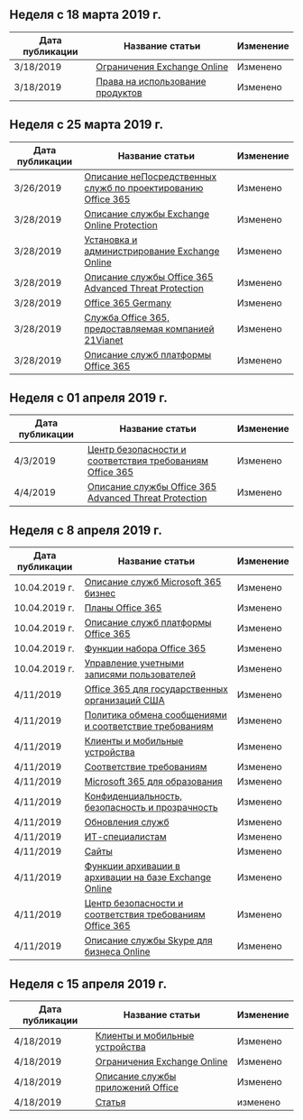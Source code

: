 <!-- This file is generated automatically each week. Changes made to this file will be overwritten.-->




## <a name="week-of-march-18-2019"></a>Неделя с 18 марта 2019 г.


| Дата публикации |Название статьи | Изменение |
|------|------------|--------|
| 3/18/2019 | [Ограничения Exchange Online](/Office365/ServiceDescriptions/exchange-online-service-description/exchange-online-limits) | Изменено |
| 3/18/2019 | [Права на использование продуктов](/Office365/ServiceDescriptions/office-365-platform-service-description/product-use-rights) | Изменено |


## <a name="week-of-march-25-2019"></a>Неделя с 25 марта 2019 г.


| Дата публикации |Название статьи | Изменение |
|------|------------|--------|
| 3/26/2019 | [Описание неПосредственных служб по проектированию Office 365](/Office365/ServiceDescriptions/office-365-engineering-direct-service-description) | Изменено |
| 3/28/2019 | [Описание службы Exchange Online Protection](/Office365/ServiceDescriptions/exchange-online-protection-service-description/exchange-online-protection-service-description) | Изменено |
| 3/28/2019 | [Установка и администрирование Exchange Online](/Office365/ServiceDescriptions/exchange-online-service-description/exchange-online-setup-and-administration) | Изменено |
| 3/28/2019 | [Описание службы Office 365 Advanced Threat Protection](/Office365/ServiceDescriptions/office-365-advanced-threat-protection-service-description) | Изменено |
| 3/28/2019 | [Office 365 Germany](/Office365/ServiceDescriptions/office-365-platform-service-description/office-365-germany) | Изменено |
| 3/28/2019 | [Служба Office 365, предоставляемая компанией 21Vianet](/Office365/ServiceDescriptions/office-365-platform-service-description/office-365-operated-by-21vianet) | Изменено |
| 3/28/2019 | [Описание служб платформы Office 365](/Office365/ServiceDescriptions/office-365-platform-service-description/office-365-platform-service-description) | Изменено |


## <a name="week-of-april-01-2019"></a>Неделя с 01 апреля 2019 г.


| Дата публикации |Название статьи | Изменение |
|------|------------|--------|
| 4/3/2019 | [Центр безопасности и соответствия требованиям Office 365](/Office365/ServiceDescriptions/office-365-platform-service-description/office-365-securitycompliance-center) | Изменено |
| 4/4/2019 | [Описание службы Office 365 Advanced Threat Protection](/Office365/ServiceDescriptions/office-365-advanced-threat-protection-service-description) | Изменено |


## <a name="week-of-april-08-2019"></a>Неделя с 8 апреля 2019 г.


| Дата публикации |Название статьи | Изменение |
|------|------------|--------|
| 10.04.2019 г. | [Описание служб Microsoft 365 бизнес](/Office365/ServiceDescriptions/microsoft-365-business-service-description) | Изменено |
| 10.04.2019 г. | [Планы Office 365](/Office365/ServiceDescriptions/office-365-platform-service-description/office-365-plan-options) | Изменено |
| 10.04.2019 г. | [Описание служб платформы Office 365](/Office365/ServiceDescriptions/office-365-platform-service-description/office-365-platform-service-description) | Изменено |
| 10.04.2019 г. | [Функции набора Office 365](/Office365/ServiceDescriptions/office-365-platform-service-description/office-365-suite-features) | Изменено |
| 10.04.2019 г. | [Управление учетными записями пользователей](/Office365/ServiceDescriptions/office-365-platform-service-description/user-account-management) | Изменено |
| 4/11/2019 | [Office 365 для государственных организаций США](/Office365/ServiceDescriptions/office-365-platform-service-description/office-365-us-government/office-365-us-government) | Изменено |
| 4/11/2019 | [Политика обмена сообщениями и соответствие требованиям](/Office365/ServiceDescriptions/exchange-online-protection-service-description/messaging-policy-and-compliance-servicedesc) | Изменено |
| 4/11/2019 | [Клиенты и мобильные устройства](/Office365/ServiceDescriptions/exchange-online-service-description/clients-and-mobile-devices) | Изменено |
| 4/11/2019 | [Соответствие требованиям](/Office365/ServiceDescriptions/office-365-platform-service-description/compliance-servicedesc) | Изменено |
| 4/11/2019 | [Microsoft 365 для образования](/Office365/ServiceDescriptions/office-365-platform-service-description/microsoft-365-education) | Изменено |
| 4/11/2019 | [Конфиденциальность, безопасность и прозрачность](/Office365/ServiceDescriptions/office-365-platform-service-description/privacy-security-and-transparency) | Изменено |
| 4/11/2019 | [Обновления служб](/Office365/ServiceDescriptions/office-365-platform-service-description/service-updates) | Изменено |
| 4/11/2019 | [ИТ-специалистам](/Office365/ServiceDescriptions/sharepoint-online-service-description/it-professional) | Изменено |
| 4/11/2019 | [Сайты](/Office365/ServiceDescriptions/sharepoint-online-service-description/sites-servicedesc) | Изменено |
| 4/11/2019 | [Функции архивации в архивации на базе Exchange Online](/Office365/ServiceDescriptions/exchange-online-archiving-service-description/archive-features) | Изменено |
| 4/11/2019 | [Центр безопасности и соответствия требованиям Office 365](/Office365/ServiceDescriptions/office-365-platform-service-description/office-365-securitycompliance-center) | Изменено |
| 4/11/2019 | [Описание службы Skype для бизнеса Online](/Office365/ServiceDescriptions/skype-for-business-online-service-description/skype-for-business-online-service-description) | Изменено |


## <a name="week-of-april-15-2019"></a>Неделя с 15 апреля 2019 г.


| Дата публикации |Название статьи | Изменение |
|------|------------|--------|
| 4/18/2019 | [Клиенты и мобильные устройства](/Office365/ServiceDescriptions/exchange-online-service-description/clients-and-mobile-devices) | Изменено |
| 4/18/2019 | [Ограничения Exchange Online](/Office365/ServiceDescriptions/exchange-online-service-description/exchange-online-limits) | Изменено |
| 4/18/2019 | [Описание службы приложений Office](/Office365/ServiceDescriptions/office-applications-service-description/office-applications-service-description) | Изменено |
| 4/18/2019 | [Статья](/Office365/ServiceDescriptions/sharepoint-online-service-description/content) | изменено |
